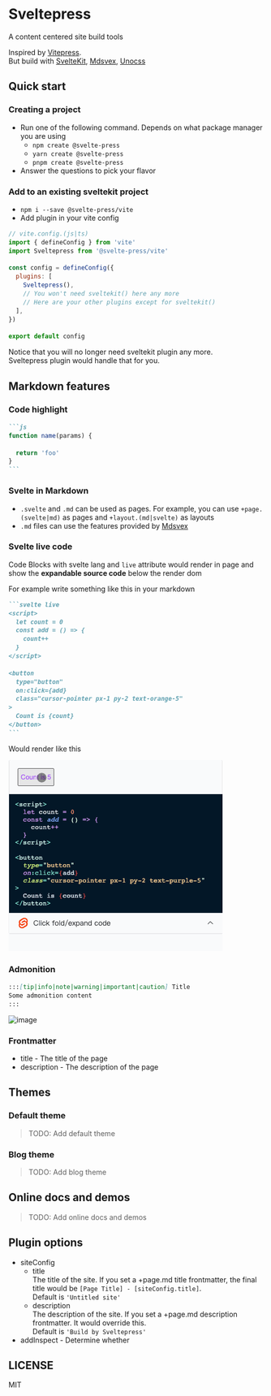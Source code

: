 # Sveltepress 

A content centered site build tools

Inspired by [Vitepress](https://vitepress.vuejs.org/).   
But build with [SvelteKit](https://kit.svelte.dev/), [Mdsvex](https://mdsvex.com/), [Unocss](https://github.com/unocss/unocss)

## Quick start

### Creating a project

- Run one of the following command. Depends on what package manager you are using
  - `npm create @svelte-press`
  - `yarn create @svelte-press`
  - `pnpm create @svelte-press`
- Answer the questions to pick your flavor

### Add to an existing sveltekit project

- `npm i --save @svelte-press/vite`
- Add plugin in your vite config
```js
// vite.config.(js|ts)
import { defineConfig } from 'vite'
import Sveltepress from '@svelte-press/vite'

const config = defineConfig({
  plugins: [
    Sveltepress(),
    // You won't need sveltekit() here any more
    // Here are your other plugins except for sveltekit()
  ],
})

export default config
```

Notice that you will no longer need sveltekit plugin any more.  
Sveltepress plugin would handle that for you.

## Markdown features

### Code highlight

````md
```js
function name(params) {

  return 'foo'
}
```
````

### Svelte in Markdown

* `.svelte` and `.md` can be used as pages. For example, you can use `+page.(svelte|md)` as pages and `+layout.(md|svelte)` as layouts
* `.md` files can use the features provided by [Mdsvex](https://mdsvex.com/)

### Svelte live code

Code Blocks with svelte lang and `live` attribute would render in page and show the __expandable source code__ below the render dom

For example write something like this in your markdown

````md
```svelte live
<script>
  let count = 0
  const add = () => {
    count++
  }
</script>

<button 
  type="button" 
  on:click={add} 
  class="cursor-pointer px-1 py-2 text-orange-5"
>
  Count is {count}
</button>
```
````

Would render like this

![live code demo](./assets/live-code.gif)

### Admonition

```md
:::[tip|info|note|warning|important|caution] Title
Some admonition content
:::
```

![image](https://user-images.githubusercontent.com/41723543/210292672-d4f779fa-0fd5-453a-a818-e26555a1e729.png)

### Frontmatter

* title - The title of the page
* description - The description of the page

## Themes

### Default theme

> TODO: Add default theme

### Blog theme

> TODO: Add blog theme

## Online docs and demos

> TODO: Add online docs and demos


## Plugin options

* siteConfig
  * title  
  The title of the site. If you set a +page.md title frontmatter, the final title would be `[Page Title] - [siteConfig.title]`.  
  Default is `'Untitled site'`
  * description  
  The description of the site. If you set a +page.md description frontmatter. It would override this.  
  Default is `'Build by Sveltepress'`
* addInspect - Determine whether 
## LICENSE

MIT
